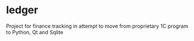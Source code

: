 # ledger
Project for finance tracking in attempt to move from proprietary 1C program to Python, Qt and Sqlite
